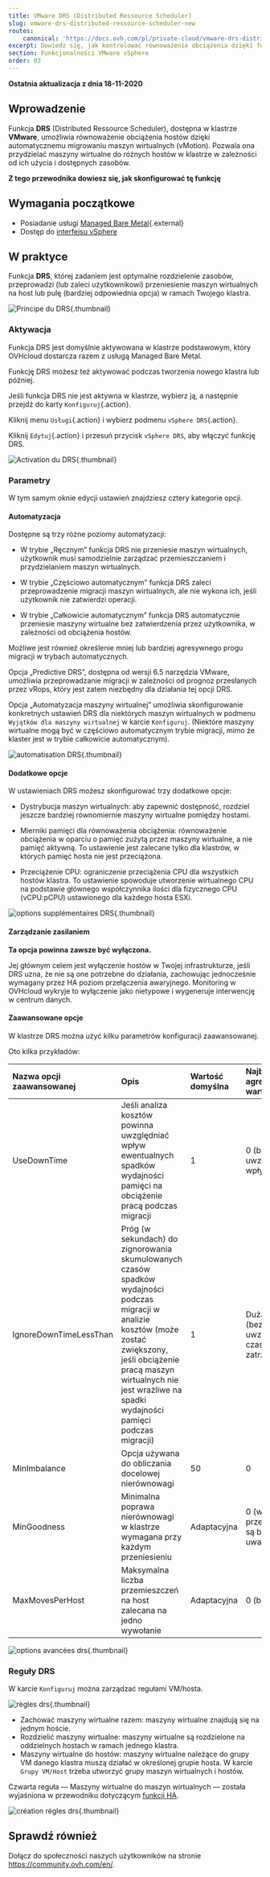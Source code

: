 ```yaml
---
title: VMware DRS (Distributed Ressource Scheduler)
slug: vmware-drs-distributed-ressource-scheduler-new
routes:
    canonical: 'https://docs.ovh.com/pl/private-cloud/vmware-drs-distributed-ressource-scheduler-new/'
excerpt: Dowiedz się, jak kontrolować równoważenie obciążenia dzięki funkcji DRS
section: Funkcjonalności VMware vSphere
order: 03
---
```


**Ostatnia aktualizacja z dnia 18-11-2020**

## Wprowadzenie

Funkcja **DRS** (Distributed Ressource Scheduler), dostępna w klastrze **VMware**, umożliwia równoważenie obciążenia hostów dzięki automatycznemu migrowaniu maszyn wirtualnych (vMotion). Pozwala ona przydzielać maszyny wirtualne do różnych hostów w klastrze w zależności od ich użycia i dostępnych zasobów.

**Z tego przewodnika dowiesz się, jak skonfigurować tę funkcję**

## Wymagania początkowe

- Posiadanie usługi [Managed Bare Metal](https://www.ovhcloud.com/pl/managed-bare-metal/){.external}
- Dostęp do [interfejsu vSphere](../polaczenie-interfejs-vsphere/)

## W praktyce

Funkcja **DRS**, której zadaniem jest optymalne rozdzielenie zasobów, przeprowadzi (lub zaleci użytkownikowi) przeniesienie maszyn wirtualnych na host lub pulę (bardziej odpowiednia opcja) w ramach Twojego klastra.

![Principe du DRS](images/drs0.png){.thumbnail}

### Aktywacja

Funkcja DRS jest domyślnie aktywowana w klastrze podstawowym, który OVHcloud dostarcza razem z usługą Managed Bare Metal.

Funkcję DRS możesz też aktywować podczas tworzenia nowego klastra lub później.

Jeśli funkcja DRS nie jest aktywna w klastrze, wybierz ją, a następnie przejdź do karty `Konfiguruj`{.action}.

Kliknij menu `Usługi`{.action} i wybierz podmenu `vSphere DRS`{.action}.

Kliknij `Edytuj`{.action} i przesuń przycisk `vSphere DRS`, aby włączyć funkcję DRS.

![Activation du DRS](images/drs01.png){.thumbnail}

### Parametry 

W tym samym oknie edycji ustawień znajdziesz cztery kategorie opcji.

#### Automatyzacja

Dostępne są trzy różne poziomy automatyzacji:

- W trybie „Ręcznym” funkcja DRS nie przeniesie maszyn wirtualnych, użytkownik musi samodzielnie zarządzać przemieszczaniem i przydzielaniem maszyn wirtualnych.

- W trybie „Częściowo automatycznym” funkcja DRS zaleci przeprowadzenie migracji maszyn wirtualnych, ale nie wykona ich, jeśli użytkownik nie zatwierdzi operacji.

- W trybie „Całkowicie automatycznym” funkcja DRS automatycznie przeniesie maszyny wirtualne bez zatwierdzenia przez użytkownika, w zależności od obciążenia hostów.

Możliwe jest również określenie mniej lub bardziej agresywnego progu migracji w trybach automatycznych.

Opcja „Predictive DRS”, dostępna od wersji 6.5 narzędzia VMware, umożliwia przeprowadzanie migracji w zależności od prognoz przesłanych przez vRops,
który jest zatem niezbędny dla działania tej opcji DRS.

Opcja „Automatyzacja maszyny wirtualnej” umożliwia skonfigurowanie konkretnych ustawień DRS dla niektórych maszyn wirtualnych w podmenu `Wyjątków dla maszyny wirtualnej` w karcie `Konfiguruj`. (Niektóre maszyny wirtualne mogą być w częściowo automatycznym trybie migracji, mimo że klaster jest w trybie całkowicie automatycznym).

![automatisation DRS](images/drs02.png){.thumbnail}


#### Dodatkowe opcje

W ustawieniach DRS możesz skonfigurować trzy dodatkowe opcje:

- Dystrybucja maszyn wirtualnych: aby zapewnić dostępność, rozdziel jeszcze bardziej równomiernie maszyny wirtualne pomiędzy hostami. 

- Mierniki pamięci dla równoważenia obciążenia: równoważenie obciążenia w oparciu o pamięć zużytą przez maszyny wirtualne, a nie pamięć aktywną.
To ustawienie jest zalecane tylko dla klastrów, w których pamięć hosta nie jest przeciążona. 

- Przeciążenie CPU: ograniczenie przeciążenia CPU dla wszystkich hostów klastra. To ustawienie spowoduje utworzenie wirtualnego CPU na podstawie głównego współczynnika ilości dla fizycznego CPU (vCPU:pCPU) ustawionego dla każdego hosta ESXi. 

![options supplémentaires DRS](images/drs03.png){.thumbnail}

#### Zarządzanie zasilaniem

**Ta opcja powinna zawsze być wyłączona.**

Jej głównym celem jest wyłączenie hostów w Twojej infrastrukturze, jeśli DRS uzna, że nie są one potrzebne do działania, zachowując jednocześnie wymagany przez HA poziom przełączenia awaryjnego.
Monitoring w OVHcloud wykryje to wyłączenie jako nietypowe i wygeneruje interwencję w centrum danych.

#### Zaawansowane opcje

W klastrze DRS można użyć kilku parametrów konfiguracji zaawansowanej.

Oto kilka przykładów:

|Nazwa opcji zaawansowanej|Opis|Wartość domyślna|Najbardziej agresywna wartość|
|:---|:---|:---|:---|
|UseDownTime|Jeśli analiza kosztów powinna uwzględniać wpływ ewentualnych spadków wydajności pamięci na obciążenie pracą podczas migracji|1|0 (bez uwzględnienia wpływów)|
|IgnoreDownTimeLessThan|Próg (w sekundach) do zignorowania skumulowanych czasów spadków wydajności podczas migracji w analizie kosztów (może zostać zwiększony, jeśli obciążenie pracą maszyn wirtualnych nie jest wrażliwe na spadki wydajności pamięci podczas migracji)|1|Duża liczba (bez uwzględnienia czasów zatrzymania)|
|MinImbalance|Opcja używana do obliczania docelowej nierównowagi|50|0|
|MinGoodness|Minimalna poprawa nierównowagi w klastrze wymagana przy każdym przeniesieniu|Adaptacyjna|0 (wszystkie przesunięcia są brane pod uwagę)|
|MaxMovesPerHost|Maksymalna liczba przemieszczeń na host zalecana na jedno wywołanie|Adaptacyjna|0 (bez limitu)|

![options avancées drs](images/drs05.png){.thumbnail}

### Reguły DRS

W karcie `Konfiguruj` można zarządzać regułami VM/hosta.

![règles drs](images/drs06.png){.thumbnail}

- Zachować maszyny wirtualne razem: maszyny wirtualne znajdują się na jednym hoście.
- Rozdzielić maszyny wirtualne: maszyny wirtualne są rozdzielone na oddzielnych hostach w ramach jednego klastra.
- Maszyny wirtualne do hostów: maszyny wirtualne należące do grupy VM danego klastra muszą działać w określonej grupie hosta. W karcie `Grupy VM/Host` trzeba utworzyć grupy maszyn wirtualnych i hostów.

Czwarta reguła — Maszyny wirtualne do maszyn wirtualnych — została wyjaśniona w przewodniku dotyczącym [funkcji HA](../vmware-ha-high-availability/).

![création règles drs](images/drs07.png){.thumbnail}

## Sprawdź również

Dołącz do społeczności naszych użytkowników na stronie <https://community.ovh.com/en/>.
